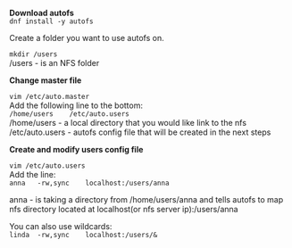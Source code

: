 **Download autofs**     
`dnf install -y autofs`     

Create a folder you want to use autofs on.      

`mkdir /users`      
/users - is an NFS folder       

**Change master file**      

`vim /etc/auto.master`      
Add the following line to the bottom:       
`/home/users    /etc/auto.users`        
/home/users - a local directory that you would like link to the nfs     
/etc/auto.users - autofs config file that will be created in the next steps     

**Create and modify users config file**     

`vim /etc/auto.users`       
Add the line:       
`anna   -rw,sync    localhost:/users/anna`      

anna - is taking a directory from /home/users/anna and tells autofs to map nfs directory located at localhost(or nfs server ip):/users/anna     

You can also use wildcards:     
`linda  -rw,sync    localhost:/users/&`     

